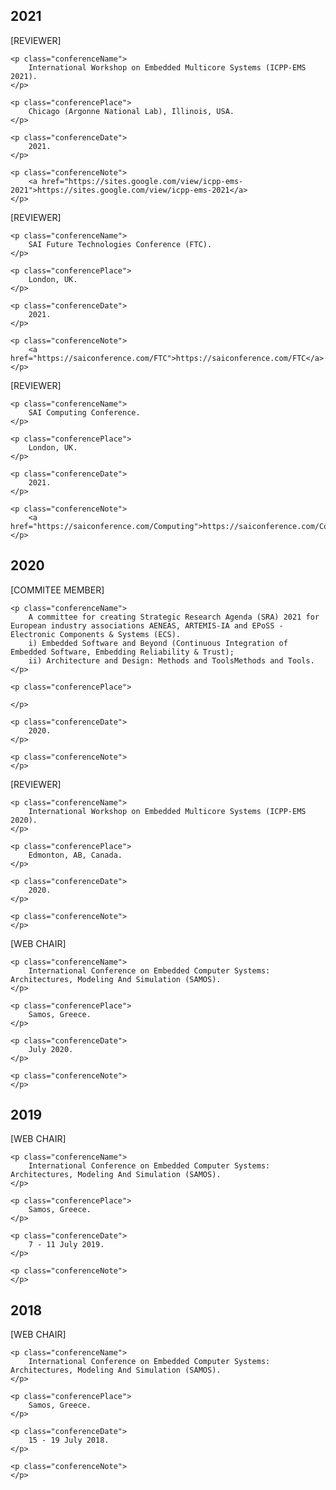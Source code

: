 ## 2021

<p class="conferencePaperInput">
    <p class="conferenceAbbreviation">
        [REVIEWER]
    </p>

    <p class="conferenceName">
        International Workshop on Embedded Multicore Systems (ICPP-EMS 2021).
    </p>

    <p class="conferencePlace">
        Chicago (Argonne National Lab), Illinois, USA.
    </p>

    <p class="conferenceDate">
        2021.
    </p>

    <p class="conferenceNote">
        <a href="https://sites.google.com/view/icpp-ems-2021">https://sites.google.com/view/icpp-ems-2021</a>
    </p>
  </p>

<p class="conferencePaperInput">
    <p class="conferenceAbbreviation">
        [REVIEWER]
    </p>

    <p class="conferenceName">
        SAI Future Technologies Conference (FTC).
    </p>

    <p class="conferencePlace">
        London, UK.
    </p>

    <p class="conferenceDate">
        2021.
    </p>

    <p class="conferenceNote">
        <a href="https://saiconference.com/FTC">https://saiconference.com/FTC</a>
    </p>
  </p>

<p class="conferencePaperInput">
    <p class="conferenceAbbreviation">
        [REVIEWER]
    </p>

    <p class="conferenceName">
        SAI Computing Conference.
    </p>

    <p class="conferencePlace">
        London, UK.
    </p>

    <p class="conferenceDate">
        2021.
    </p>

    <p class="conferenceNote">
        <a href="https://saiconference.com/Computing">https://saiconference.com/Computing</a>
    </p>
  </p>

## 2020
<p class="conferencePaperInput">
    <p class="conferenceAbbreviation">
        [COMMITEE MEMBER]
    </p>

    <p class="conferenceName">
        A committee for creating Strategic Research Agenda (SRA) 2021 for European industry associations AENEAS, ARTEMIS-IA and EPoSS - Electronic Components & Systems (ECS).
        i) Embedded Software and Beyond (Continuous Integration of Embedded Software, Embedding Reliability & Trust);
        ii) Architecture and Design: Methods and ToolsMethods and Tools.
    </p>

    <p class="conferencePlace">
 
    </p>

    <p class="conferenceDate">
        2020.
    </p>

    <p class="conferenceNote">
    </p>
  </p>
  
<p class="conferencePaperInput">
    <p class="conferenceAbbreviation">
        [REVIEWER]
    </p>

    <p class="conferenceName">
        International Workshop on Embedded Multicore Systems (ICPP-EMS 2020).
    </p>

    <p class="conferencePlace">
        Edmonton, AB, Canada.
    </p>

    <p class="conferenceDate">
        2020.
    </p>

    <p class="conferenceNote">
    </p>
  </p>
  
<p class="conferencePaperInput">
    <p class="conferenceAbbreviation">
        [WEB CHAIR]
    </p>

    <p class="conferenceName">
        International Conference on Embedded Computer Systems: Architectures, Modeling And Simulation (SAMOS).
    </p>

    <p class="conferencePlace">
        Samos, Greece.
    </p>

    <p class="conferenceDate">
        July 2020.
    </p>

    <p class="conferenceNote">
    </p>
  </p>

## 2019
<p class="conferencePaperInput">
    <p class="conferenceAbbreviation">
        [WEB CHAIR]
    </p>

    <p class="conferenceName">
        International Conference on Embedded Computer Systems: Architectures, Modeling And Simulation (SAMOS).
    </p>

    <p class="conferencePlace">
        Samos, Greece.
    </p>

    <p class="conferenceDate">
        7 - 11 July 2019.
    </p>

    <p class="conferenceNote">
    </p>
  </p>

## 2018
<p class="conferencePaperInput">
    <p class="conferenceAbbreviation">
        [WEB CHAIR]
    </p>

    <p class="conferenceName">
        International Conference on Embedded Computer Systems: Architectures, Modeling And Simulation (SAMOS).
    </p>

    <p class="conferencePlace">
        Samos, Greece.
    </p>

    <p class="conferenceDate">
        15 - 19 July 2018.
    </p>

    <p class="conferenceNote">
    </p>
  </p>